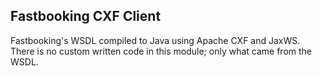 ## Fastbooking CXF Client ##

Fastbooking's WSDL compiled to Java using Apache CXF and JaxWS. There is no custom written code in this module; only what came from the WSDL.
